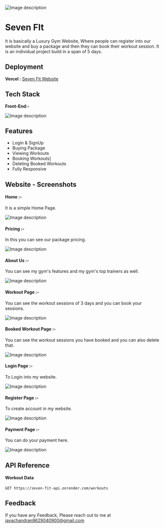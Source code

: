 
![Image description](https://dev-to-uploads.s3.amazonaws.com/uploads/articles/tm76mnvhej81ufyaf0w4.png)





# Seven FIt
It is basically a Luxury Gym Website, Where people can register into our website and buy a package and then they can book their workout session. It is an individual project build in a span of 5 days.

## Deployment

**Vercel :**  [Seven Fit Website](https://seven-fit.vercel.app/)
## Tech Stack

**Front-End:-** 

![Image description](https://badges.aleen42.com/src/react.svg)





## Features

- Login & SignUp
- Buying Package
- Viewing Workouts
- Booking Workouts]
- Deleting Booked Workouts
- Fully Responsive




## Website - Screenshots

#### Home :-
It is a simple Home Page.



![Image description](https://dev-to-uploads.s3.amazonaws.com/uploads/articles/p4mjoxfnqtrazxqk4zxw.png)


#### Pricing :-
In this you can see our package pricing.


![Image description](https://dev-to-uploads.s3.amazonaws.com/uploads/articles/3fu532u9cftsdawmy4g5.png)

#### About Us :-
You can see my gym's features and my gym's top trainers as well.


![Image description](https://dev-to-uploads.s3.amazonaws.com/uploads/articles/9pyjysd4btmil98wmf6o.png)

#### Workout Page :-
You can see the workout sessions of 3 days and you can book your sessions.


![Image description](https://dev-to-uploads.s3.amazonaws.com/uploads/articles/3j2dxqnjfr12rwqdp4s0.png)

#### Booked Workout Page :-
You can see the workout sessions you have booked and you can also delete that.


![Image description](https://dev-to-uploads.s3.amazonaws.com/uploads/articles/2v5enk5ov74x3a6e28je.png)

#### Login Page :-
To Login into my website.


![Image description](https://dev-to-uploads.s3.amazonaws.com/uploads/articles/ebranwl5ojvqbym3wlzc.png)

#### Register Page :-
To create account in my website.


![Image description](https://dev-to-uploads.s3.amazonaws.com/uploads/articles/sneeg4e6k425htdlak8w.png)

#### Payment Page :-
You can do your payment here. 


![Image description](https://dev-to-uploads.s3.amazonaws.com/uploads/articles/z2cfngmf1fj8l51na4ge.png)
## API Reference

#### Workout Data

```http 
GET https://seven-fit-api.onrender.com/workouts
```










## Feedback

If you have any Feedback, Please reach out to me at jayachandran9629040900@gmail.com

